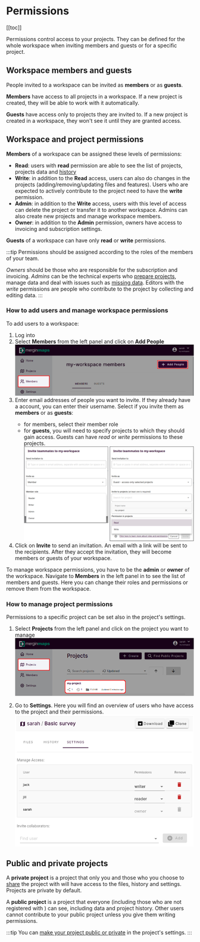 # Permissions
[[toc]]

Permissions control access to your <MainPlatformName /> projects. They can be defined for the whole workspace when inviting members and guests or for a specific project.

## Workspace members and guests
People invited to a workspace can be invited as **members** or as **guests**.

**Members** have access to all projects in a workspace. If a new project is created, they will be able to work with it automatically.

**Guests** have access only to projects they are invited to. If a new project is created in a workspace, they won't see it until they are granted access.


## Workspace and project permissions
**Members** of a workspace can be assigned these levels of permissions:
- **Read**: users with **read** permission are able to see the list of projects, projects data and [history](./project-details.md)
- **Write**: in addition to the **Read** access, users can also do changes in the projects (adding/removing/updating files and features). Users who are expected to actively contribute to the project need to have the **write** permission. 
- **Admin**: in addition to the **Write** access, users with this level of access can delete the project or transfer it to another workspace. Admins can also create new projects and manage workspace members.
- **Owner**: in addition to the **Admin** permission, owners have access to invoicing and subscription settings.

**Guests** of a workspace can have only **read** or **write** permissions.

:::tip
Permissions should be assigned according to the roles of the members of your team.

*Owners* should be those who are responsible for the subscription and invoicing. *Admins* can be the technical experts who [prepare projects](../gis/features/), manage data and deal with issues such as [missing data](./missing-data/). Editors with the *write* permissions are people who contribute to the project by collecting and editing data.
:::

### How to add users and manage workspace permissions
To add users to a workspace:
1. Log into <AppDomainNameLink />
2. Select **Members** from the left panel and click on **Add People**
   ![add ](./web-workspace-add.png)
3. Enter email addresses of people you want to invite. If they already have a <MainPlatformName /> account, you can enter their username.
   Select if you invite them as **members** or as **guests**:
   - for members, select their member role
   - for **guests**, you will need to specify projects to which they should gain access. Guests can have *read* or *write* permissions to these projects.
  ![invite](./workspace-members-guests.png)
4. Click on **Invite** to send an invitation. An email with a link will be sent to the recipients. After they accept the invitation, they will become members or guests of your workspace.

To manage workspace permissions, you have to be the **admin** or **owner** of the workspace. Navigate to **Members** in the left panel in <AppDomainNameLink /> to see the list of members and guests. Here you can change their roles and permissions or remove them from the workspace.

### How to manage project permissions
Permissions to a specific project can be set also in the project's settings. 

1. Select **Projects** from the left panel and click on the project you want to manage
   ![projects](./web-projects.png)

2. Go to **Settings**. Here you will find an overview of users who have access to the project and their permissions.
   ![sharing setting](./project-share-add-users.png)

## Public and private projects

A **private project** is a project that only you and those who you choose to [share](./project-advanced/) the project with will have access to the files, history and settings. Projects are private by default. 

A **public project** is a project that everyone (including those who are not registered with <MainPlatformName />) can see, including data and project history. Other users cannot contribute to your public project unless you give them writing permissions.

:::tip
You can [make your project public or private](./project-advanced/#making-your-project-public-private) in the project's settings.
:::


